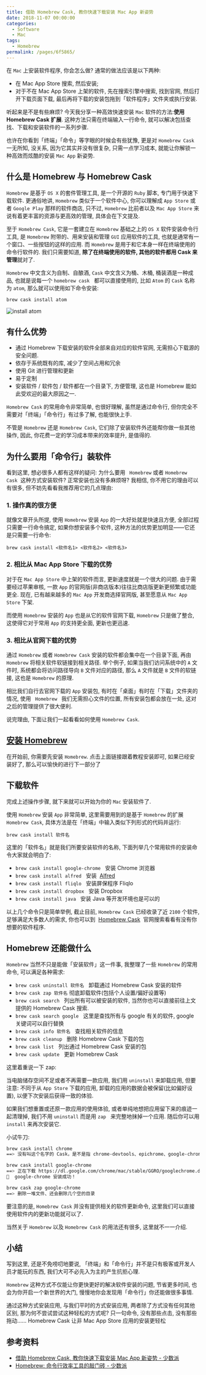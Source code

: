```yaml
---
title: 借助 Homebrew Cask, 教你快速下载安装 Mac App 新姿势
date: 2018-11-07 00:00:00
categories:
  - Software
  - Mac
tags:
  - Homebrew
permalink: /pages/6f5865/
---
```


在 `Mac` 上安装软件程序, 你会怎么做? 通常的做法应该是以下两种:

- 在 Mac App Store 搜索, 然后安装;
- 对于不在 Mac App Store 上架的软件, 先在搜索引擎中搜索, 找到官网, 然后打开下载页面下载, 最后再将下载的安装包拖到「软件程序」文件夹或执行安装.

听起来是不是有些麻烦? 今天我分享一种高效快速安装 `Mac` 软件的方法:**使用 Homebrew Cask 扩展**. 这种方法只需在终端输入一行命令, 就可以解决包括查找、下载和安装软件的一系列步骤.

也许在你看到「终端」「命令」等字眼的时候会有些犹豫, 更是对 `Homebrew Cask` 一无所知, 没关系, 因为它其实并没有很复杂, 只需一点学习成本, 就能让你解锁一种高效而炫酷的安装 `Mac App` 新姿势.

## 什么是 Homebrew 与 Homebrew Cask

`Homebrew` 是基于 `OS X` 的套件管理工具, 是一个开源的 `Ruby` 脚本, 专门用于快速下载软件. 更通俗地讲, `Homebrew` 类似于一个软件中心, 你可以理解成 `App Store` 或者 `Google Play` 那样的软件商店, 只不过, `Homebrew` 比前者以及 `Mac App Store` 来说有着更丰富的资源与更高效的管理, 具体会在下文提及.

至于 `Homebrew Cask`, 它是一套建立在 `Homebrew` 基础之上的 `OS X` 软件安装命令行工具, 是 `Homebrew` 附带的、用来安装和管理 `GUI` 应用软件的工具, 也就是通常有一个窗口、一些按钮的这样的应用. 而 `Homebrew` 是用于和它本身一样在终端使用的命令行软件的. 我们只需要知道, **除了在终端使用的软件, 其他的软件都用 Cask 来管理**就对了.

`Homebrew` 中文含义为自制、自酿酒, `Cask` 中文含义为桶、木桶, 桶装酒是一种成品, 也就是说每一个 `homebrew cask`   都可以直接使用的, 比如 `Atom` 的 `Cask` 名称为 `atom`, 那么就可以使用如下命令安装:

    brew cask install atom

![install atom](/img/mac/054.gif)

## 有什么优势

- 通过 Homebrew 下载安装的软件全部来自对应的软件官网, 无需担心下载源的安全问题.
- 依存于系统既有的库, 减少了空间占用和冗余
- 使用 Git 进行管理和更新
- 易于定制
- 安装软件 / 软件包 / 软件都在一个目录下, 方便管理, 这也是 Homebrew 能如此受欢迎的最大原因之一.

`Homebrew Cask` 的常用命令非常简单, 也很好理解, 虽然是通过命令行, 但你完全不需要对「终端」「命令行」有过多了解, 也能很快上手.

不管是 `Homebrew` 还是 `Homebrew Cask`, 它们除了安装软件外还能帮你做一些其他操作, 因此, 你花费一定的学习成本带来的效率提升, 是值得的.

## 为什么要用「命令行」装软件

看到这里, 想必很多人都有这样的疑问: 为什么要用 ` Homebrew` 或者 `Homebrew Cask`  这种方式安装软件? 正常安装也没有多麻烦呀? 我相信, 你不用它的理由可以有很多, 但不妨先看看我推荐用它的几点理由:

### 1. 操作真的很方便

就像文章开头所提, 使用 `Homebrew` 安装 `App` 的一大好处就是快速且方便, 全部过程只需要一行命令搞定, 如果你想安装多个软件, 这种方法的优势更加明显——它还是只需要一行命令:

`brew cask install <软件名1> <软件名2> <软件名3>`

### 2. 相比从 Mac App Store 下载的优势

对于在 `Mac App Store` 中上架的软件而言, 更新速度就是一个很大的问题. 由于需要经过苹果审核, 一款 `App` 的官网版(非商店版本)往往比商店版更新更频繁或功能更全. 现在, 已有越来越多的 `Mac App` 开发商选择官网版, 甚至愿意从 `Mac App Store` 下架.

而使用 `Homebrew` 安装的 `App` 也是从它的软件官网下载, `Homebrew` 只是做了整合, 这使得它对于常用 `App` 的支持更全面, 更新也更迅速.

### 3. 相比从官网下载的优势

通过 `Homebrew` 或者 `Homebrew Cask` 安装的软件都会集中在一个目录下面, 再由 `Homebrew` 将相关软件软链接到相关路径. 举个例子, 如果当我们访问系统中的 `A` 文件时, 系统都会将访问路径导向 `B` 文件对应的路径, 那么 `A` 文件就是 `B` 文件的软链接, 这也是 `Homebrew` 的原理.

相比我们自行去官网下载的 `App` 安装包, 有时在「桌面」有时在「下载」文件夹的情况, 使用 ` Homebrew ` 我们无需担心文件的位置, 所有安装包都会放在一处, 这对之后的管理提供了很大便利.

说完理由, 下面让我们一起看看如何使用 `Homebrew Cask`.

## [安装 Homebrew](/pages/fe838b/)

在开始前, 你需要先安装 `Homebrew`. 点击上面链接跟着教程安装即可, 如果已经安装好了, 那么可以愉快的进行下一部分了

## 下载软件

完成上述操作步骤, 就下来就可以开始为你的 `Mac` 安装软件了.

使用 `Homebrew` 安装 `App` 非常简单, 这里需要用到的是基于 `Homebrew` 的扩展 `Homebrew Cask`, 具体方法是在「终端」中输入类似下列形式的代码并运行:

`brew cask install 软件名`

这里的「软件名」就是我们所要安装软件的名称, 下面列举几个常用软件的安装命令大家就会明白了:

- `brew cask install google-chrome`   安装 Chrome 浏览器
- `brew cask install alfred`   安装  [Alfred](/pages/9c6596/)
- `brew cask install fliqlo`   安装屏保程序 Fliqlo
- `brew cask install dropbox`   安装 Dropbox
- `brew cask install java`   安装 Java 等开发环境也是可以的

以上几个命令只是简单举例, 截止目前, `Homebrew Cask` 已经收录了近 `2100` 个软件, 足够满足大多数人的需求, 你也可以到  [Homebrew Cask](http://caskroom.io/search)  官网搜索看看有没有你想要的软件程序.

## Homebrew 还能做什么

`Homebrew` 当然不只是能做「安装软件」这一件事, 我整理了一些 `Homebrew` 的常用命令, 可以满足各种需求:

- `brew cask uninstall 软件名`   卸载通过 Homebrew Cask 安装的软件
- `brew cask zap 软件名` 彻底卸载软件(包括个人设置/偏好设置等)
- `brew cask search`   列出所有可以被安装的软件, 当然你也可以直接前往上文提供的 Homebrew Cask 搜索.
- `brew cask search google`   这里是查找所有与 google 有关的软件, google 关键词可以自行替换
- `brew cask info 软件名`   查找相关软件的信息
- `brew cask cleanup`   删除 Homebrew Cask 下载的包
- `brew cask list`   列出通过 Homebrew Cask 安装的包
- `brew cask update`   更新 Homebrew Cask

这里着重说一下 zap:

当电脑储存空间不足或者不再需要一款应用, 我们用 `uninstall` 来卸载应用, 但要注意: 不同于从 `App Store` 下载的应用, 卸载的应用的数据会被保留(比如偏好设置), 以便下次安装后获得一致的体验.

如果我们想重置或还原一款应用的使用体验, 或者单纯地想把应用留下来的痕迹一起清理掉, 我们不用 `uninstall` 而是用 `zap`   来完整地抹掉一个应用. 随后你可以用 `install` 来再次安装它.

小试牛刀:

```bash
brew cask install chrome
==> 没有叫这个名字的 Cask，是不是指 chrome-devtools、epichrome、google-chrome……

brew cask install google-chrome
==> 正在下载 https://dl.google.com/chrome/mac/stable/GGRO/googlechrome.dmg
🍺  google-chrome 安装成功！

brew cask zap google-chrome
==> 删除一堆文件、还会删除几个空的目录
```

要注意的是, `Homebrew Cask` 并没有提供相关的软件更新命令, 这里我们可以直接使用软件内的更新功能就可以了.

当然关于 `Homebrew` 以及 `Homebrew Cask` 的用法还有很多, 这里就不一一介绍.

## 小结

写到这里, 还是不免唠叨地要说, 「终端」和「命令行」并不是只有极客或开发人员才能玩的东西, 我们大可不必先入为主的产生抗拒心理.

`Homebrew` 这种方式不仅能让你更快更好的解决软件安装的问题, 节省更多时间, 也会为你开启一个新世界的大门, 慢慢地你会发现用「命令行」你还能做很多事情.

通过这种方式安装应用, 与我们平时的方式安装应用, 两者除了方式没有任何其他区别, 那为何不尝试尝试这种轻松的方式呢? 只一句命令, 没有那些点击, 没有那些拖动…… Homebrew Cask 让非 Mac App Store 应用的安装更轻松

## 参考资料

- [借助 Homebrew Cask, 教你快速下载安装 Mac App 新姿势 - 少数派](https://sspai.com/post/32857)
- [Homebrew: 命令行效率工具的敲门砖 - 少数派](https://sspai.com/post/43021)
